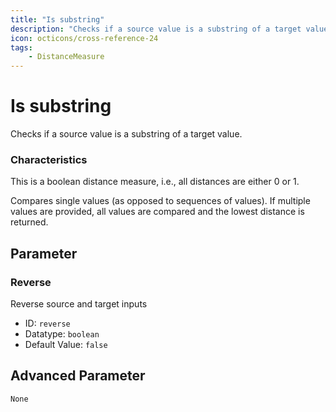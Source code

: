 ```yaml
---
title: "Is substring"
description: "Checks if a source value is a substring of a target value."
icon: octicons/cross-reference-24
tags: 
    - DistanceMeasure
---
```

# Is substring
<!-- This file was generated - DO NOT CHANGE IT MANUALLY -->



Checks if a source value is a substring of a target value.

### Characteristics
This is a boolean distance measure, i.e., all distances are either 0 or 1.

Compares single values (as opposed to sequences of values). If multiple values are provided, all values are compared and the lowest distance is returned.

## Parameter

### Reverse

Reverse source and target inputs

- ID: `reverse`
- Datatype: `boolean`
- Default Value: `false`





## Advanced Parameter

`None`
